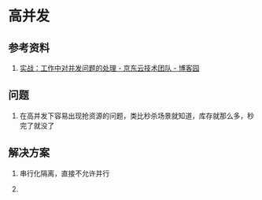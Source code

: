 # 高并发

## 参考资料

1. [实战：工作中对并发问题的处理 - 京东云技术团队 - 博客园](https://www.cnblogs.com/jingdongkeji/p/17630613.html)

## 问题

1. 在高并发下容易出现抢资源的问题，类比秒杀场景就知道，库存就那么多，秒完了就没了

## 解决方案

1. 串行化隔离，直接不允许并行

2. 